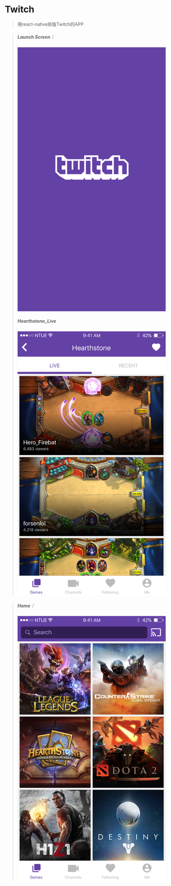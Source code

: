 # Twitch

>用react-native排版Twitch的APP<br />

>#####  Launch Screen：<br />
>  ![Alt text](https://raw.githubusercontent.com/ChaoTzuJung/Twitch/master/Launch.png)<br />
>
>#####  Hearthstone_Live<br />
>  ![Alt text](https://raw.githubusercontent.com/ChaoTzuJung/Twitch/master/Hearthstone_Live%201.png)<br />


>#####  Home：<br />
>  ![Alt text](https://github.com/ChaoTzuJung/Twitch/blob/master/Games%20(Home).png)<br />




